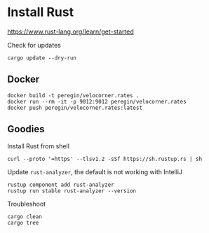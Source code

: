 # Install Rust

https://www.rust-lang.org/learn/get-started

Check for updates
```shell
cargo update --dry-run
```

## Docker
```shell
docker build -t peregin/velocorner.rates .
docker run --rm -it -p 9012:9012 peregin/velocorner.rates
docker push peregin/velocorner.rates:latest
```

## Goodies
Install Rust from shell
```shell
curl --proto '=https' --tlsv1.2 -sSf https://sh.rustup.rs | sh
```
Update `rust-analyzer`, the default is not working with IntelliJ
```shell
rustup component add rust-analyzer
rustup run stable rust-analyzer --version
```
Troubleshoot
```shell
cargo clean
cargo tree
```

